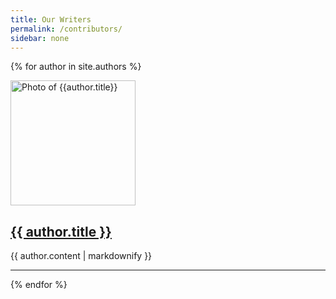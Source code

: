 ```yaml
---
title: Our Writers
permalink: /contributors/
sidebar: none
---
```


{% for author in site.authors %}
<div class="centered">
    <img src="{{author.image}}"
         width="200"
         height="auto"
         alt="Photo of {{author.title}}"
         class="centered-img" />
    <h2>
        <a href="{{ author.url }}">
            {{ author.title }}
        </a>
    </h2>
</div>
<p>{{ author.content | markdownify }}</p>
<hr/>
{% endfor %}
